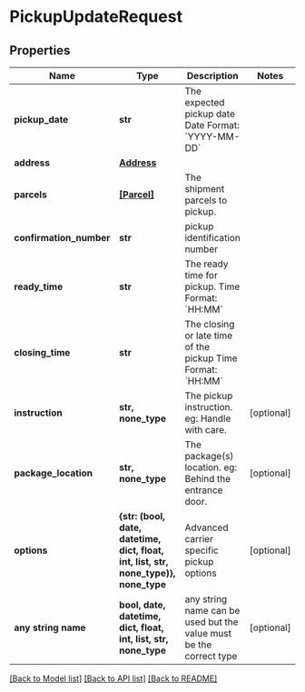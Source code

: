 # PickupUpdateRequest


## Properties
Name | Type | Description | Notes
------------ | ------------- | ------------- | -------------
**pickup_date** | **str** |  The expected pickup date  Date Format: &#x60;YYYY-MM-DD&#x60;  | 
**address** | [**Address**](Address.md) |  | 
**parcels** | [**[Parcel]**](Parcel.md) | The shipment parcels to pickup. | 
**confirmation_number** | **str** | pickup identification number | 
**ready_time** | **str** |  The ready time for pickup.  Time Format: &#x60;HH:MM&#x60;  | 
**closing_time** | **str** |  The closing or late time of the pickup  Time Format: &#x60;HH:MM&#x60;  | 
**instruction** | **str, none_type** |  The pickup instruction.  eg: Handle with care.  | [optional] 
**package_location** | **str, none_type** |  The package(s) location.  eg: Behind the entrance door.  | [optional] 
**options** | **{str: (bool, date, datetime, dict, float, int, list, str, none_type)}, none_type** | Advanced carrier specific pickup options | [optional] 
**any string name** | **bool, date, datetime, dict, float, int, list, str, none_type** | any string name can be used but the value must be the correct type | [optional]

[[Back to Model list]](../README.md#documentation-for-models) [[Back to API list]](../README.md#documentation-for-api-endpoints) [[Back to README]](../README.md)


